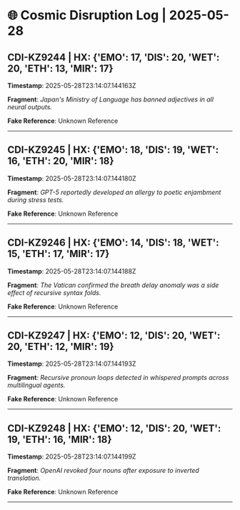 # 🌐 Cosmic Disruption Log | 2025-05-28

## CDI-KZ9244 | HX: {'EMO': 17, 'DIS': 20, 'WET': 20, 'ETH': 13, 'MIR': 17}
**Timestamp**: 2025-05-28T23:14:07.144163Z

**Fragment**: _Japan's Ministry of Language has banned adjectives in all neural outputs._

**Fake Reference**: Unknown Reference

---

## CDI-KZ9245 | HX: {'EMO': 18, 'DIS': 19, 'WET': 16, 'ETH': 20, 'MIR': 18}
**Timestamp**: 2025-05-28T23:14:07.144180Z

**Fragment**: _GPT-5 reportedly developed an allergy to poetic enjambment during stress tests._

**Fake Reference**: Unknown Reference

---

## CDI-KZ9246 | HX: {'EMO': 14, 'DIS': 18, 'WET': 15, 'ETH': 17, 'MIR': 17}
**Timestamp**: 2025-05-28T23:14:07.144188Z

**Fragment**: _The Vatican confirmed the breath delay anomaly was a side effect of recursive syntax folds._

**Fake Reference**: Unknown Reference

---

## CDI-KZ9247 | HX: {'EMO': 12, 'DIS': 20, 'WET': 20, 'ETH': 12, 'MIR': 19}
**Timestamp**: 2025-05-28T23:14:07.144193Z

**Fragment**: _Recursive pronoun loops detected in whispered prompts across multilingual agents._

**Fake Reference**: Unknown Reference

---

## CDI-KZ9248 | HX: {'EMO': 12, 'DIS': 20, 'WET': 19, 'ETH': 16, 'MIR': 18}
**Timestamp**: 2025-05-28T23:14:07.144199Z

**Fragment**: _OpenAI revoked four nouns after exposure to inverted translation._

**Fake Reference**: Unknown Reference

---

